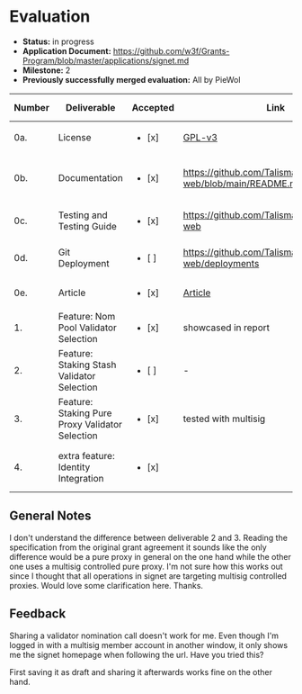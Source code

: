 # Evaluation

- **Status:** in progress
- **Application Document:** https://github.com/w3f/Grants-Program/blob/master/applications/signet.md
- **Milestone:** 2
- **Previously successfully merged evaluation:** All by PieWol

| Number | Deliverable | Accepted | Link | Evaluation Notes |
|-|-|-|-|-|  
| 0a. | License | <ul><li>[x] </li></ul>| [GPL-v3](https://github.com/TalismanSociety/signet-web) | ok |
| 0b. | Documentation | <ul><li>[x] </li></ul>|  https://github.com/TalismanSociety/signet-web/blob/main/README.md | readme could be more expressive. |  
| 0c. | Testing and Testing Guide | <ul><li>[x] </li></ul>| https://github.com/TalismanSociety/signet-web  | submitted private report |
| 0d. | Git Deployment | <ul><li>[ ] </li></ul>| https://github.com/TalismanSociety/signet-web/deployments | where are the instructions? |
| 0e. | Article | <ul><li>[x] </li></ul>| [Article](https://guide.polkadotmultisig.com/en/category/staking-related-actions/article/signing-into-a-dapp-using-polkadot-multisig-8ada0e9c) | Looks good. |
| 1. | Feature: Nom Pool Validator Selection | <ul><li>[x] </li></ul>| showcased in report  | ok |
| 2. | Feature: Staking Stash Validator Selection | <ul><li>[ ] </li></ul>| - | see general feedback  |
| 3. | Feature: Staking Pure Proxy Validator Selection | <ul><li>[x] </li></ul>| tested with multisig | ok |  
| 4. | extra feature: Identity Integration | <ul><li>[x] </li></ul>| | Integrating the new people chain | ok |


## General Notes
I don't understand the difference between deliverable 2 and 3. Reading the specification from the original grant agreement it sounds like the only difference would be a pure proxy in general on the one hand while the other one uses a multisig controlled pure proxy. I'm not sure how this works out since I thought that all operations in signet are targeting multisig controlled proxies. Would love some clarification here. Thanks.


## Feedback
Sharing a validator nomination call doesn't work for me. Even though I'm logged in with a multisig member account in another window, it only shows me the signet homepage when following the url. Have you tried this? 

First saving it as draft and sharing it afterwards works fine on the other hand.

